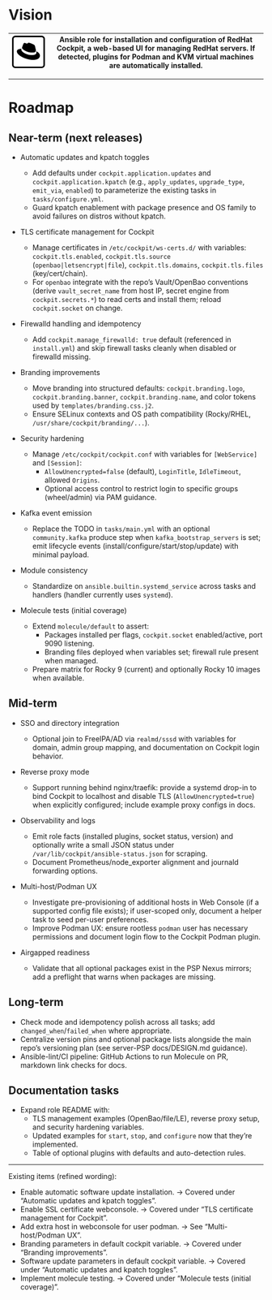 # Vision

| ![Cockpit Icon](media/icon_cockpit.png) | Ansible role for installation and configuration of RedHat Cockpit, a web-based UI for managing RedHat servers. If detected, plugins for Podman and KVM virtual machines are automatically installed.
|---|---|

***

# Roadmap


## Near-term (next releases)

- Automatic updates and kpatch toggles
	- Add defaults under `cockpit.application.updates` and `cockpit.application.kpatch` (e.g., `apply_updates`, `upgrade_type`, `emit_via`, `enabled`) to parameterize the existing tasks in `tasks/configure.yml`.
	- Guard kpatch enablement with package presence and OS family to avoid failures on distros without kpatch.

- TLS certificate management for Cockpit
	- Manage certificates in `/etc/cockpit/ws-certs.d/` with variables: `cockpit.tls.enabled`, `cockpit.tls.source` (`openbao|letsencrypt|file`), `cockpit.tls.domains`, `cockpit.tls.files` (key/cert/chain).
	- For `openbao` integrate with the repo’s Vault/OpenBao conventions (derive `vault_secret_name` from host IP, secret engine from `cockpit.secrets.*`) to read certs and install them; reload `cockpit.socket` on change.


- Firewalld handling and idempotency
	- Add `cockpit.manage_firewalld: true` default (referenced in `install.yml`) and skip firewall tasks cleanly when disabled or firewalld missing.

- Branding improvements
	- Move branding into structured defaults: `cockpit.branding.logo`, `cockpit.branding.banner`, `cockpit.branding.name`, and color tokens used by `templates/branding.css.j2`.
	- Ensure SELinux contexts and OS path compatibility (Rocky/RHEL, `/usr/share/cockpit/branding/...`).

- Security hardening
	- Manage `/etc/cockpit/cockpit.conf` with variables for `[WebService]` and `[Session]`:
		- `AllowUnencrypted=false` (default), `LoginTitle`, `IdleTimeout`, allowed `Origins`.
		- Optional access control to restrict login to specific groups (wheel/admin) via PAM guidance.

- Kafka event emission
	- Replace the TODO in `tasks/main.yml` with an optional `community.kafka` produce step when `kafka_bootstrap_servers` is set; emit lifecycle events (install/configure/start/stop/update) with minimal payload.

- Module consistency
	- Standardize on `ansible.builtin.systemd_service` across tasks and handlers (handler currently uses `systemd`).

- Molecule tests (initial coverage)
	- Extend `molecule/default` to assert:
		- Packages installed per flags, `cockpit.socket` enabled/active, port 9090 listening.
		- Branding files deployed when variables set; firewall rule present when managed.
	- Prepare matrix for Rocky 9 (current) and optionally Rocky 10 images when available.

## Mid-term

- SSO and directory integration
	- Optional join to FreeIPA/AD via `realmd/sssd` with variables for domain, admin group mapping, and documentation on Cockpit login behavior.

- Reverse proxy mode
	- Support running behind nginx/traefik: provide a systemd drop-in to bind Cockpit to localhost and disable TLS (`AllowUnencrypted=true`) when explicitly configured; include example proxy configs in docs.

- Observability and logs
	- Emit role facts (installed plugins, socket status, version) and optionally write a small JSON status under `/var/lib/cockpit/ansible-status.json` for scraping.
	- Document Prometheus/node_exporter alignment and journald forwarding options.

- Multi-host/Podman UX
	- Investigate pre-provisioning of additional hosts in Web Console (if a supported config file exists); if user-scoped only, document a helper task to seed per-user preferences.
	- Improve Podman UX: ensure rootless `podman` user has necessary permissions and document login flow to the Cockpit Podman plugin.

- Airgapped readiness
	- Validate that all optional packages exist in the PSP Nexus mirrors; add a preflight that warns when packages are missing.

## Long-term

- Check mode and idempotency polish across all tasks; add `changed_when`/`failed_when` where appropriate.
- Centralize version pins and optional package lists alongside the main repo’s versioning plan (see server-PSP docs/DESIGN.md guidance).
- Ansible-lint/CI pipeline: GitHub Actions to run Molecule on PR, markdown link checks for docs.

## Documentation tasks

- Expand role README with:
	- TLS management examples (OpenBao/file/LE), reverse proxy setup, and security hardening variables.
	- Updated examples for `start`, `stop`, and `configure` now that they’re implemented.
	- Table of optional plugins with defaults and auto-detection rules.

---

Existing items (refined wording):

- Enable automatic software update installation. → Covered under “Automatic updates and kpatch toggles”.
- Enable SSL certificate webconsole. → Covered under “TLS certificate management for Cockpit”.
- Add extra host in webconsole for user podman. → See “Multi-host/Podman UX”.
- Branding parameters in default cockpit variable. → Covered under “Branding improvements”.
- Software update parameters in default cockpit variable. → Covered under “Automatic updates and kpatch toggles”.
- Implement molecule testing. → Covered under “Molecule tests (initial coverage)”.

